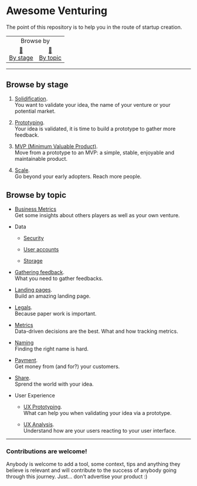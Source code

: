 # Awesome Venturing

The point of this repository is to help you in the route of startup creation.

<table width=100% style="text-align: center"><tr><td colspan=2>Browse by</td><tr><td><a href="#by-stage">🚀 <br>By stage</a></td><td><a href="#by-topic">🚪 <br>By topic</a></td><tr></table>

---

## Browse by stage

1. [Solidification](./by-stage/1-solidification.md#readme).
   <br>You want to validate your idea, the name of your venture or your potential market.

2. [Prototyping](./by-stage/2-prototyping.md#readme).
   <br>Your idea is validated, it is time to build a prototype to gather more feedback.

3. [MVP (Minimum Valuable Product)](./by-stage/3-minimum-viable-product.md#readme).
   <br>Move from a prototype to an MVP: a simple, stable, enjoyable and maintainable product.

4. [Scale](./by-stage/4-scale.md#readme).
   <br>Go beyond your early adopters. Reach more people.

## Browse by topic

- [Business Metrics](./by-topic/business-metrics.md#readme)
  <br>Get some insights about others players as well as your own venture.

- Data
    - [Security](./by-topic/data/security.md#readme)

    - [User accounts](./by-topic/data/user-accounts.md#readme)

    - [Storage](./by-topic/data/storage.md#readme)

- [Gathering feedback](./by-topic/gathering-feedback.md#readme).
  <br>What you need to gather feedbacks.

- [Landing pages](./by-topic/landing-pages.md#readme).
  <br>Build an amazing landing page.

- [Legals](./by-topic/legals.md#readme).
  <br>Because paper work is important.

- [Metrics](./by-topic/metrics#readme)
  <br>Data-driven decisions are the best. What and how tracking metrics.

- [Naming](./by-topic/naming.md#readme)
  <br>Finding the right name is hard.

- [Payment](./by-topic/payment.md#readme).
  <br>Get money from (and for?) your customers.

- [Share](./by-topic/share.md#readme).
  <br>Sprend the world with your idea.

- User Experience
    - [UX Prototyping](./by-topic/ux/prototyping.md#readme).
      <br>What can help you when validating your idea via a prototype.

    - [UX Analysis](./by-topic/ux/analysis.md#readme).
      <br>Understand how are your users reacting to your user interface.<br>

---

### Contributions are welcome!

Anybody is welcome to add a tool, some context, tips and anything they believe
is relevant and will contribute to the success of anybody going through this
journey. Just... don't advertise your product :)
